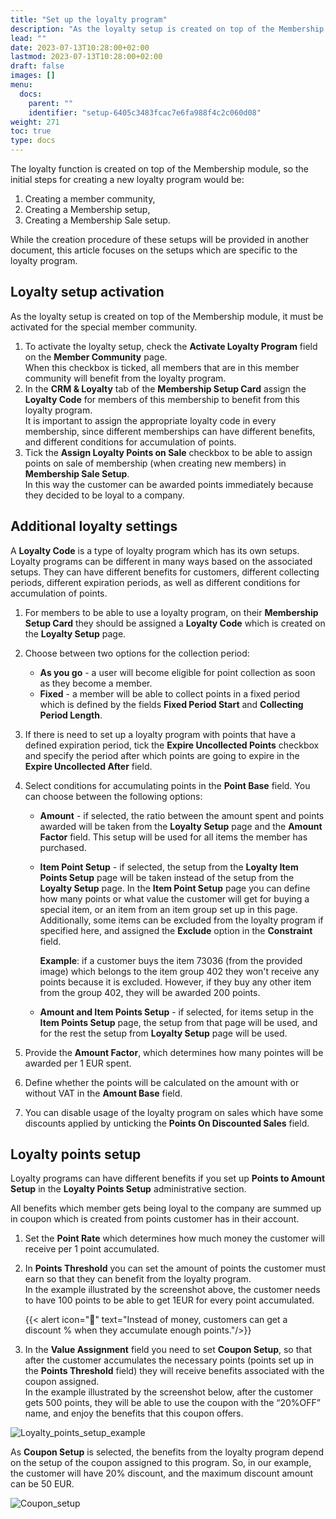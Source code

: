 ```yaml
---
title: "Set up the loyalty program"
description: "As the loyalty setup is created on top of the Membership module, it must be activated for the special member community. Refer to this guide to learn more."
lead: ""
date: 2023-07-13T10:28:00+02:00
lastmod: 2023-07-13T10:28:00+02:00
draft: false
images: []
menu:
  docs:
    parent: ""
    identifier: "setup-6405c3483fcac7e6fa988f4c2c060d08"
weight: 271
toc: true
type: docs
---
```


The loyalty function is created on top of the Membership module, so the initial steps for creating a new loyalty program would be: 

1. Creating a member community,
2. Creating a Membership setup,
3. Creating a Membership Sale setup.

While the creation procedure of these setups will be provided in another document, this article focuses on the setups which are specific to the loyalty program. 

## Loyalty setup activation

As the loyalty setup is created on top of the Membership module, it must be activated for the special member community.

1. To activate the loyalty setup, check the **Activate Loyalty Program** field on the **Member Community** page.        
   When this checkbox is ticked, all members that are in this member community will benefit from the loyalty program.
2. In the **CRM & Loyalty** tab of the **Membership Setup Card** assign the **Loyalty Code** for members of this membership to benefit from this loyalty program.       
   It is important to assign the appropriate loyalty code in every membership, since different memberships can have different benefits, and different conditions for accumulation of points.
3. Tick the **Assign Loyalty Points on Sale** checkbox to be able to assign points on sale of membership (when creating new members) in **Membership Sale Setup**.     
   In this way the customer can be awarded points immediately because they decided to be loyal to a company.

## Additional loyalty settings

A **Loyalty Code** is a type of loyalty program which has its own setups. Loyalty programs can be different in many ways based on the associated setups. They can have different benefits for customers, different collecting periods, different expiration periods, as well as different conditions for accumulation of points.

1. For members to be able to use a loyalty program, on their **Membership Setup Card** they should be assigned a **Loyalty Code** which is created on the **Loyalty Setup** page.
2. Choose between two options for the collection period: 

   - **As you go** - a user will become eligible for point collection as soon as they become a member.
   - **Fixed** - a member will be able to collect points in a fixed period which is defined by the fields **Fixed Period Start** and **Collecting Period Length**.

3. If there is need to set up a loyalty program with points that have a defined expiration period, tick the **Expire Uncollected Points** checkbox and specify the period after which points are going to expire in the **Expire Uncollected After** field.

4. Select conditions for accumulating points in the **Point Base** field. You can choose between the following options:

      - **Amount** - if selected, the ratio between the amount spent and points awarded will be taken from the **Loyalty Setup** page and the **Amount Factor** field. This setup will be used for all items the member has purchased. 

      - **Item Point Setup** - if selected, the setup from the **Loyalty Item Points Setup** page will be taken instead of the setup from the **Loyalty Setup** page. In the **Item Point Setup** page you can define how many points or what value the customer will get for buying a special item, or an item from an item group set up in this page. Additionally, some items can be excluded from the loyalty program if specified here, and assigned the **Exclude** option in the **Constraint** field. 

         **Example**: if a customer buys the item 73036 (from the provided image) which belongs to the item group 402 they won't receive any points because it is excluded. However, if they buy any other item from the group 402, they will be awarded 200 points.

      - **Amount and Item Points Setup** - if selected, for items setup in the **Item Points Setup** page, the setup from that page will be used, and for the rest the setup from **Loyalty Setup** page will be used.

5. Provide the **Amount Factor**, which determines how many pointes will be awarded per 1 EUR spent.

6. Define whether the points will be calculated on the amount with or without VAT in the **Amount Base** field.

7. You can disable usage of the loyalty program on sales which have some discounts applied by unticking the **Points On Discounted Sales** field.

## Loyalty points setup

Loyalty programs can have different benefits if you set up **Points to Amount Setup** in the **Loyalty Points Setup** administrative section.

All benefits which member gets being loyal to the company are summed up in coupon which is created from points customer has in their account. 

1. Set the **Point Rate** which determines how much money the customer will receive per 1 point accumulated. 
2. In **Points Threshold** you can set the amount of points the customer must earn so that they can benefit from the loyalty program.     
   In the example illustrated by the screenshot above, the customer needs to have 100 points to be able to get 1EUR for every point accumulated.

    {{< alert icon="📝" text="Instead of money, customers can get a discount % when they accumulate enough points."/>}}

3. In the **Value Assignment** field you need to set **Coupon Setup**, so that after the customer accumulates the necessary points (points set up in the **Points Threshold** field) they will receive benefits associated with the coupon assigned.       
   In the example illustrated by the screenshot below, after the customer gets 500 points, they will be able to use the coupon with the “20%OFF” name, and enjoy the benefits that this coupon offers. 

![Loyalty_points_setup_example](Loyalty%20points%20setup%20example.png)

   As **Coupon Setup** is selected, the benefits from the loyalty program depend on the setup of the coupon assigned to this program. So, in our example, the customer will have 20% discount, and the maximum discount amount can be 50 EUR.

![Coupon_setup](Coupon.png)
